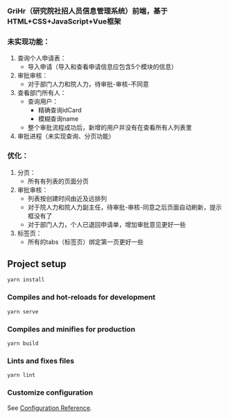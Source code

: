 ### GriHr（研究院社招人员信息管理系统）前端，基于HTML+CSS+JavaScript+Vue框架
### 未实现功能：
1. 查询个人申请表：
   - 导入申请（导入和查看申请信息应包含5个模块的信息）
2. 审批审核：
   - 对于部门人力和院人力，待审批-审核-不同意
3. 查看部门所有人：
   - 查询用户：
     - 精确查询idCard
     - 模糊查询name
   - 整个审批流程成功后，新增的用户并没有在查看所有人列表里
4. 审批进程（未实现查询、分页功能）
### 优化：
1. 分页：
   - 所有有列表的页面分页
2. 审批审核：
   - 列表按创建时间由近及远排列
   - 对于院人力和院人力副主任，待审批-审核-同意之后页面自动刷新，提示框没有了
   - 对于部门人力，个人已退回申请单，增加审批意见更好一些
3. 标签页：
   - 所有的tabs（标签页）绑定第一页更好一些

## Project setup
```
yarn install
```

### Compiles and hot-reloads for development
```
yarn serve
```

### Compiles and minifies for production
```
yarn build
```

### Lints and fixes files
```
yarn lint
```

### Customize configuration
See [Configuration Reference](https://cli.vuejs.org/config/).